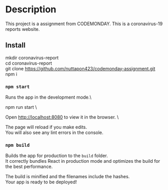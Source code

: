 # Description

This project is a assignment from CODEMONDAY. This is a coronavirus-19 reports website.

## Install

mkdir coronavirus-report \
cd coronavirus-report \
git clone https://github.com/nuttapon423/codemonday-assignment.git \
npm i

### `npm start`

Runs the app in the development mode.\

npm run start \

Open [http://localhost:8080](http://localhost:8080) to view it in the browser. \

The page will reload if you make edits.\
You will also see any lint errors in the console.

### `npm build`

Builds the app for production to the `build` folder.\
It correctly bundles React in production mode and optimizes the build for the best performance.

The build is minified and the filenames include the hashes.\
Your app is ready to be deployed!

